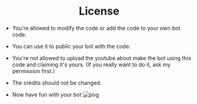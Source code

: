 <h1 align="center">License</h1>

- You're allowed to modify the code or add the code to your own bot code.

- You can use it to public your bot with the code.

- You're not allowed to upload the youtube about make the bot using this code and claiming it's yours. (If you really want to do it, ask my permission first.)

- The credits should not be changed.

- Now have fun with your bot ![pog](https://cdn.discordapp.com/emojis/907867592708997161.png?v=1&size=32)
